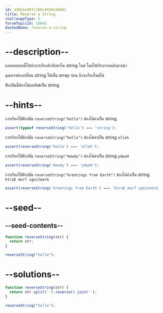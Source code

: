 ```yaml
---
id: a202eed8fc186c8434cb6d61
title: Reverse a String
challengeType: 5
forumTopicId: 16043
dashedName: reverse-a-string
---
```


# --description--

แบบทดสอบนี้ให้ทำการเรียงตัวอักษรใน string ใหม่ โดยให้เรียงจากหลังมาหน้า

คุณอาจต้องเปลี่ยน string ให้เป็น array ก่อน ถึงจะเรียงใหม่ได้

ฟังก์ชันนี้ต้องได้ผลลัพธ์เป็น string

# --hints--

การเรียกใช้ฟังก์ชัน `reverseString("hello")` ต้องได้ค่าเป็น string

```js
assert(typeof reverseString('hello') === 'string');
```

การเรียกใช้ฟังก์ชัน `reverseString("hello")` ต้องได้ค่าเป็น string `olleh`

```js
assert(reverseString('hello') === 'olleh');
```

การเรียกใช้ฟังก์ชัน `reverseString("Howdy")` ต้องได้ค่าเป็น string `ydwoH`

```js
assert(reverseString('Howdy') === 'ydwoH');
```

การเรียกใช้ฟังก์ชัน `reverseString("Greetings from Earth")` ต้องได้ค่าเป็น string `htraE morf sgniteerG`

```js
assert(reverseString('Greetings from Earth') === 'htraE morf sgniteerG');
```

# --seed--

## --seed-contents--

```js
function reverseString(str) {
  return str;
}

reverseString("hello");
```

# --solutions--

```js
function reverseString(str) {
  return str.split('').reverse().join('');
}

reverseString("hello");
```
